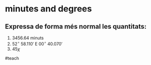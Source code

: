 # minutes and degrees
## Expressa de forma més normal les quantitats:

1. 3456.64 minuts
2. $52^\circ$ $58.110'$ E $00^\circ$ $40.070'$
3. $45\chi$


#teach